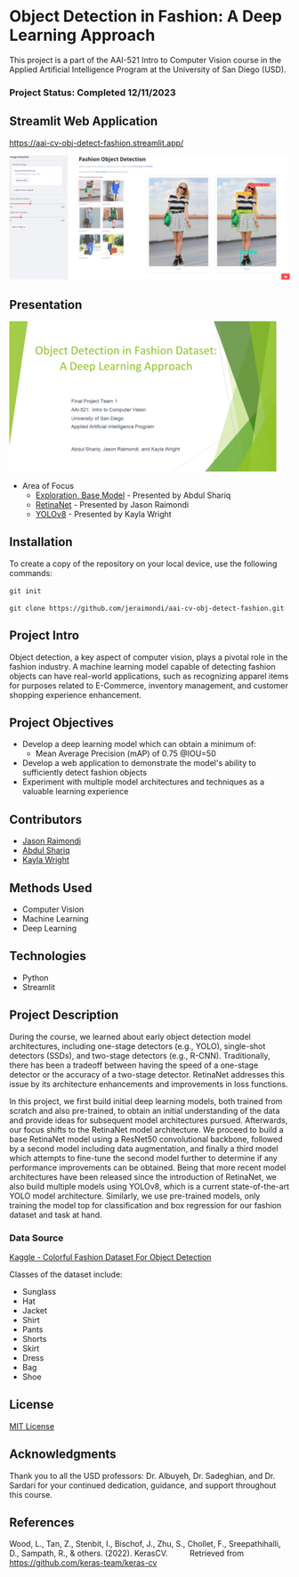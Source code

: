 # Object Detection in Fashion: A Deep Learning Approach

This project is a part of the AAI-521 Intro to Computer Vision course in the Applied Artificial Intelligence Program at 
the University of San Diego (USD).

### <b>Project Status: Completed 12/11/2023</b>

## Streamlit Web Application

https://aai-cv-obj-detect-fashion.streamlit.app/

<p align='center'>
<img src='data/streamlit_app_screenshot.png' />
</p>

## Presentation

<p align='left'>
<a href='https://youtu.be/ZPXpaPc32ts'><img src='data/presentation_title_slide.png' alt='Presentation title slide.' style='width:480px; height:270px;' /></a>
</p>

* Area of Focus
  * [Exploration, Base Model](https://youtu.be/ZPXpaPc32ts?t=00m00s) - Presented by Abdul Shariq
  * [RetinaNet](https://youtu.be/ZPXpaPc32ts?t=07m11s) - Presented by Jason Raimondi
  * [YOLOv8](https://youtu.be/ZPXpaPc32ts?t=14m11s) - Presented by Kayla Wright

## Installation

To create a copy of the repository on your local device, use the following commands:

`git init`

`git clone https://github.com/jeraimondi/aai-cv-obj-detect-fashion.git`

## Project Intro

Object detection, a key aspect of computer vision, plays a pivotal role in the fashion industry. A machine learning 
model capable of detecting fashion objects can have real-world applications, such as recognizing apparel items for 
purposes related to E-Commerce, inventory management, and customer shopping experience enhancement.

## Project Objectives

* Develop a deep learning model which can obtain a minimum of:
  * Mean Average Precision (mAP) of 0.75 @IOU=50
* Develop a web application to demonstrate the model's ability to sufficiently detect fashion objects
* Experiment with multiple model architectures and techniques as a valuable learning experience

## Contributors

* [Jason Raimondi](https://github.com/jeraimondi)
* [Abdul Shariq](https://github.com/ShariqtheOne)
* [Kayla Wright](https://github.com/kaylawright26)

## Methods Used

* Computer Vision
* Machine Learning
* Deep Learning

## Technologies

* Python
* Streamlit

## Project Description

During the course, we learned about early object detection model architectures, including one-stage detectors 
(e.g., YOLO), single-shot detectors (SSDs), and two-stage detectors (e.g., R-CNN). Traditionally, there has been a 
tradeoff between having the speed of a one-stage detector or the accuracy of a two-stage detector. RetinaNet addresses 
this issue by its architecture enhancements and improvements in loss functions.

In this project, we first build initial deep learning models, both trained from scratch and also pre-trained, to obtain 
an initial understanding of the data and provide ideas for subsequent model architectures pursued. Afterwards, our 
focus shifts to the RetinaNet model architecture. We proceed to build a base RetinaNet model using a ResNet50 
convolutional backbone, followed by a second model including data augmentation, and finally a third model which 
attempts to fine-tune the second model further to determine if any performance improvements can be obtained. Being that 
more recent model architectures have been released since the introduction of RetinaNet, we also build multiple models 
using YOLOv8, which is a current state-of-the-art YOLO model architecture. Similarly, we use pre-trained models, only 
training the model top for classification and box regression for our fashion dataset and task at hand.

### Data Source

[Kaggle - Colorful Fashion Dataset For Object Detection](https://www.kaggle.com/datasets/nguyngiabol/colorful-fashion-dataset-for-object-detection)

Classes of the dataset include:
* Sunglass
* Hat
* Jacket
* Shirt
* Pants
* Shorts
* Skirt
* Dress
* Bag
* Shoe

## License

[MIT License](LICENSE)

## Acknowledgments
Thank you to all the USD professors: Dr. Albuyeh, Dr. Sadeghian, and Dr. Sardari for your continued dedication, 
guidance, and support throughout this course.

## References

Wood, L., Tan, Z., Stenbit, I., Bischof, J., Zhu, S., Chollet, F., Sreepathihalli, D., Sampath, R., & others. (2022). 
KerasCV. 
&nbsp;&nbsp;&nbsp;&nbsp;&nbsp;&nbsp;&nbsp;&nbsp;&nbsp;Retrieved from https://github.com/keras-team/keras-cv
